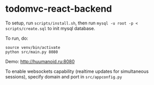 # todomvc-react-backend
To setup, run `scripts/install.sh`, then run `mysql -u root -p < scripts/create.sql` to init mysql database.

To run, do:
```shell
source venv/bin/activate
python src/main.py 8080
```

Demo: http://huumanoid.ru:8080

To enable websockets capability (realtime updates for simultaneous sessions), specify domain and port in `src/appconfig.py`
